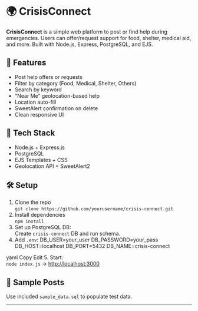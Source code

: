 # 🌍 CrisisConnect

**CrisisConnect** is a simple web platform to post or find help during emergencies. Users can offer/request support for food, shelter, medical aid, and more. Built with Node.js, Express, PostgreSQL, and EJS.

## 🔧 Features
- Post help offers or requests
- Filter by category (Food, Medical, Shelter, Others)
- Search by keyword
- “Near Me” geolocation-based help
- Location auto-fill
- SweetAlert confirmation on delete
- Clean responsive UI

## 🚀 Tech Stack
- Node.js + Express.js
- PostgreSQL
- EJS Templates + CSS
- Geolocation API + SweetAlert2

## 🛠️ Setup
1. Clone the repo  
   `git clone https://github.com/yourusername/crisis-connect.git`
2. Install dependencies  
   `npm install`
3. Set up PostgreSQL DB:  
   Create `crisis-connect` DB and run schema.
4. Add `.env`:
DB_USER=your_user
DB_PASSWORD=your_pass
DB_HOST=localhost
DB_PORT=5432
DB_NAME=crisis-connect

yaml
Copy
Edit
5. Start:  
   `node index.js` → [http://localhost:3000](http://localhost:3000)

## 📄 Sample Posts
Use included `sample_data.sql` to populate test data.

---
